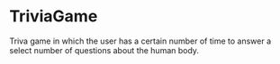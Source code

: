 # TriviaGame

Triva game in which the user has a certain number of time to answer a select number of questions about the human body.
